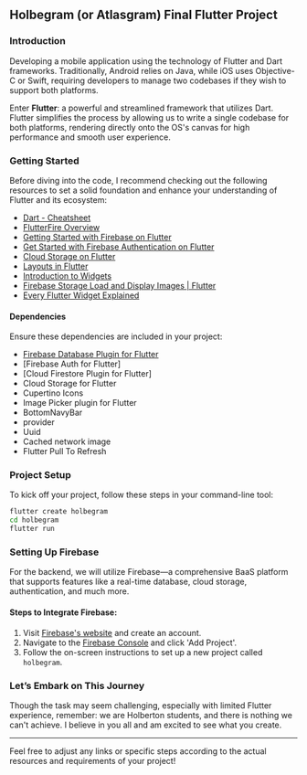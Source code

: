 ## Holbegram (or Atlasgram) Final Flutter Project

### Introduction

Developing a mobile application using the technology of Flutter and Dart frameworks. Traditionally, Android relies on Java, while iOS uses Objective-C or Swift, requiring developers to manage two codebases if they wish to support both platforms. 

Enter **Flutter**: a powerful and streamlined framework that utilizes Dart. Flutter simplifies the process by allowing us to write a single codebase for both platforms, rendering directly onto the OS's canvas for high performance and smooth user experience.

### Getting Started

Before diving into the code, I recommend checking out the following resources to set a solid foundation and enhance your understanding of Flutter and its ecosystem:

- [Dart - Cheatsheet](https://dart.dev/resources/dart-cheatsheet)
- [FlutterFire Overview](https://firebase.flutter.dev/docs/overview/)
- [Getting Started with Firebase on Flutter](https://www.youtube.com/watch?v=EXp0gq9kGxI&t=780s&ab_channel=Firebase)
- [Get Started with Firebase Authentication on Flutter](https://firebase.flutter.dev/docs/auth/start/)
- [Cloud Storage on Flutter](https://firebase.google.com/docs/storage/flutter/start)
- [Layouts in Flutter](https://docs.flutter.dev/ui/layout)
- [Introduction to Widgets](https://docs.flutter.dev/ui)
- [Firebase Storage Load and Display Images | Flutter](https://www.youtube.com/watch?v=AQQJJw3zOqs&ab_channel=dbestech)
- [Every Flutter Widget Explained](https://www.youtube.com/watch?v=kj_tldMmu4w)

#### Dependencies

Ensure these dependencies are included in your project:

- [Firebase Database Plugin for Flutter](https://pub.dev/packages/firebase_database)
- [Firebase Auth for Flutter]
- [Cloud Firestore Plugin for Flutter]
- Cloud Storage for Flutter
- Cupertino Icons
- Image Picker plugin for Flutter
- BottomNavyBar
- provider
- Uuid
- Cached network image
- Flutter Pull To Refresh

### Project Setup

To kick off your project, follow these steps in your command-line tool:

```bash
flutter create holbegram
cd holbegram
flutter run
```

### Setting Up Firebase

For the backend, we will utilize Firebase—a comprehensive BaaS platform that supports features like a real-time database, cloud storage, authentication, and much more.

#### Steps to Integrate Firebase:

1. Visit [Firebase's website](https://firebase.google.com/) and create an account.
2. Navigate to the [Firebase Console](https://console.firebase.google.com/) and click 'Add Project'.
3. Follow the on-screen instructions to set up a new project called `holbegram`.

### Let’s Embark on This Journey

Though the task may seem challenging, especially with limited Flutter experience, remember: we are Holberton students, and there is nothing we can't achieve. I believe in you all and am excited to see what you create.

---

Feel free to adjust any links or specific steps according to the actual resources and requirements of your project!
